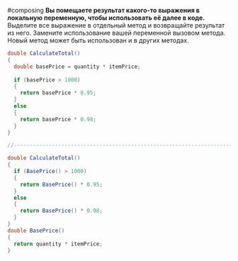 #composing
**Вы помещаете результат какого-то выражения в локальную переменную, чтобы использовать её далее в коде.** 
Выделите все выражение в отдельный метод и возвращайте результат из него. Замените использование вашей переменной вызовом метода. Новый метод может быть использован и в других методах.
```cs
double CalculateTotal() 
{
  double basePrice = quantity * itemPrice;
  
  if (basePrice > 1000) 
  {
    return basePrice * 0.95;
  }
  else 
  {
    return basePrice * 0.98;
  }
}

//------------------------------------------------------------------------

double CalculateTotal() 
{
  if (BasePrice() > 1000) 
  {
    return BasePrice() * 0.95;
  }
  else 
  {
    return BasePrice() * 0.98;
  }
}
double BasePrice() 
{
  return quantity * itemPrice;
}
```